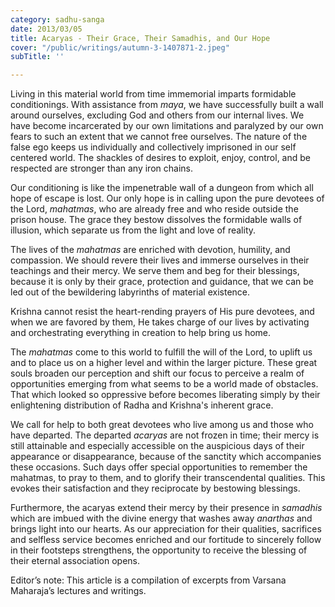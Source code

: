 ```yaml
---
category: sadhu-sanga
date: 2013/03/05
title: Acaryas - Their Grace, Their Samadhis, and Our Hope
cover: "/public/writings/autumn-3-1407871-2.jpeg"
subTitle: ''

---
```

Living in this material world from time immemorial imparts formidable conditionings. With assistance from _maya_, we have successfully built a wall around ourselves, excluding God and others from our internal lives. We have become incarcerated by our own limitations and paralyzed by our own fears to such an extent that we cannot free ourselves. The nature of the false ego keeps us individually and collectively imprisoned in our self centered world. The shackles of desires to exploit, enjoy, control, and be respected are stronger than any iron chains.

Our conditioning is like the impenetrable wall of a dungeon from which all hope of escape is lost. Our only hope is in calling upon the pure devotees of the Lord, _mahatmas_, who are already free and who reside outside the prison house. The grace they bestow dissolves the formidable walls of illusion, which separate us from the light and love of reality.

The lives of the _mahatmas_ are enriched with devotion, humility, and compassion. We should revere their lives and immerse ourselves in their teachings and their mercy. We serve them and beg for their blessings, because it is only by their grace, protection and guidance, that we can be led out of the bewildering labyrinths of material existence.

Krishna cannot resist the heart-rending prayers of His pure devotees, and when we are favored by them, He takes charge of our lives by activating and orchestrating everything in creation to help bring us home.

The _mahatmas_ come to this world to fulfill the will of the Lord, to uplift us and to place us on a higher level and within the larger picture. These great souls broaden our perception and shift our focus to perceive a realm of opportunities emerging from what seems to be a world made of obstacles. That which looked so oppressive before becomes liberating simply by their enlightening distribution of Radha and Krishna's inherent grace.

We call for help to both great devotees who live among us and those who have departed. The departed _acaryas_ are not frozen in time; their mercy is still attainable and especially accessible on the auspicious days of their appearance or disappearance, because of the sanctity which accompanies these occasions. Such days offer special opportunities to remember the mahatmas, to pray to them, and to glorify their transcendental qualities. This evokes their satisfaction and they reciprocate by bestowing blessings.

Furthermore, the acaryas extend their mercy by their presence in _samadhis_ which are imbued with the divine energy that washes away _anarthas_ and brings light into our hearts. As our appreciation for their qualities, sacrifices and selfless service becomes enriched and our fortitude to sincerely follow in their footsteps strengthens, the opportunity to receive the blessing of their eternal association opens.

Editor’s note: This article is a compilation of excerpts from Varsana Maharaja’s lectures and writings.